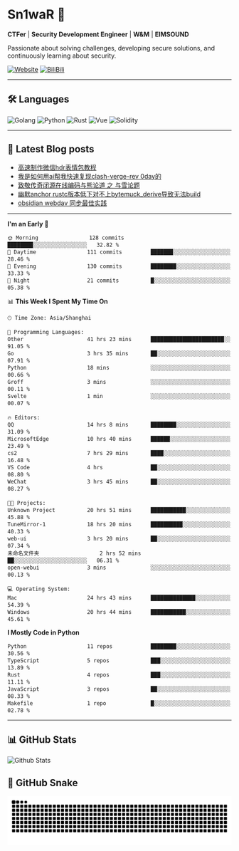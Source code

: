 # Sn1waR 👋

**CTFer** | **Security Development Engineer** | **W&M** | **EIMSOUND**

Passionate about solving challenges, developing secure solutions, and continuously learning about security.

[![Website](https://img.shields.io/website?url=https%3A%2F%2Fwww.snowywar.top)](https://www.snowywar.top) 
[![BiliBili](https://img.shields.io/badge/BiliBili-哔哩哔哩-00A1D6?style=flat&logo=bilibili&logoColor=white)](https://space.bilibili.com/8389161)  

---

## 🛠️ Languages
![Golang](https://img.shields.io/badge/-Golang-00ADD8?style=flat&logo=go&logoColor=white)
![Python](https://img.shields.io/badge/-Python-3776AB?style=flat&logo=python&logoColor=white)
![Rust](https://img.shields.io/badge/-Rust-000000?style=flat&logo=rust&logoColor=white)
![Vue](https://img.shields.io/badge/-Vue.js-4FC08D?style=flat&logo=vue.js&logoColor=white)
![Solidity](https://img.shields.io/badge/-Solidity-363636?style=flat&logo=solidity&logoColor=white)

---
## 📖 Latest Blog posts
<!-- BLOG-POST-LIST:START -->
- [高速制作微信hdr表情包教程](https://www.snowywar.top/4612.html)
- [我是如何用ai帮我快速复现clash-verge-rev 0day的](https://www.snowywar.top/4595.html)
- [致敬传奇闭源在线编码与熊论道 之 与雪论题](https://www.snowywar.top/4590.html)
- [幽默anchor rustc版本低下对不上bytemuck_derive导致无法build](https://www.snowywar.top/4587.html)
- [obsidian webdav 同步最佳实践](https://www.snowywar.top/4555.html)
<!-- BLOG-POST-LIST:END -->
---
<!--START_SECTION:waka-->
**I'm an Early 🐤** 

```text
🌞 Morning                128 commits         ████████░░░░░░░░░░░░░░░░░   32.82 % 
🌆 Daytime                111 commits         ███████░░░░░░░░░░░░░░░░░░   28.46 % 
🌃 Evening                130 commits         ████████░░░░░░░░░░░░░░░░░   33.33 % 
🌙 Night                  21 commits          █░░░░░░░░░░░░░░░░░░░░░░░░   05.38 % 
```


📊 **This Week I Spent My Time On** 

```text
🕑︎ Time Zone: Asia/Shanghai

💬 Programming Languages: 
Other                    41 hrs 23 mins      ███████████████████████░░   91.05 % 
Go                       3 hrs 35 mins       ██░░░░░░░░░░░░░░░░░░░░░░░   07.91 % 
Python                   18 mins             ░░░░░░░░░░░░░░░░░░░░░░░░░   00.66 % 
Groff                    3 mins              ░░░░░░░░░░░░░░░░░░░░░░░░░   00.11 % 
Svelte                   1 min               ░░░░░░░░░░░░░░░░░░░░░░░░░   00.07 % 

🔥 Editors: 
QQ                       14 hrs 8 mins       ████████░░░░░░░░░░░░░░░░░   31.09 % 
MicrosoftEdge            10 hrs 40 mins      ██████░░░░░░░░░░░░░░░░░░░   23.49 % 
cs2                      7 hrs 29 mins       ████░░░░░░░░░░░░░░░░░░░░░   16.48 % 
VS Code                  4 hrs               ██░░░░░░░░░░░░░░░░░░░░░░░   08.80 % 
WeChat                   3 hrs 45 mins       ██░░░░░░░░░░░░░░░░░░░░░░░   08.27 % 

🐱‍💻 Projects: 
Unknown Project          20 hrs 51 mins      ███████████░░░░░░░░░░░░░░   45.88 % 
TuneMirror-1             18 hrs 20 mins      ██████████░░░░░░░░░░░░░░░   40.33 % 
web-ui                   3 hrs 20 mins       ██░░░░░░░░░░░░░░░░░░░░░░░   07.34 % 
未命名文件夹                   2 hrs 52 mins       ██░░░░░░░░░░░░░░░░░░░░░░░   06.31 % 
open-webui               3 mins              ░░░░░░░░░░░░░░░░░░░░░░░░░   00.13 % 

💻 Operating System: 
Mac                      24 hrs 43 mins      ██████████████░░░░░░░░░░░   54.39 % 
Windows                  20 hrs 44 mins      ███████████░░░░░░░░░░░░░░   45.61 % 
```

**I Mostly Code in Python** 

```text
Python                   11 repos            ████████░░░░░░░░░░░░░░░░░   30.56 % 
TypeScript               5 repos             ███░░░░░░░░░░░░░░░░░░░░░░   13.89 % 
Rust                     4 repos             ███░░░░░░░░░░░░░░░░░░░░░░   11.11 % 
JavaScript               3 repos             ██░░░░░░░░░░░░░░░░░░░░░░░   08.33 % 
Makefile                 1 repo              █░░░░░░░░░░░░░░░░░░░░░░░░   02.78 % 
```




<!--END_SECTION:waka-->
---

## 📊 GitHub Stats
![Github Stats](https://github-readme-stats.vercel.app/api?username=jiayuqi7813&show_icons=true&theme=radical)

## 🐍 GitHub Snake
<picture>
  <source media="(prefers-color-scheme: dark)" srcset="https://raw.githubusercontent.com/jiayuqi7813/jiayuqi7813/output/github-contribution-grid-snake-dark.svg">
  <source media="(prefers-color-scheme: light)" srcset="https://raw.githubusercontent.com/jiayuqi7813/jiayuqi7813/output/github-contribution-grid-snake.svg">
  <img alt="github contribution grid snake animation" src="https://raw.githubusercontent.com/jiayuqi7813/jiayuqi7813/output/github-contribution-grid-snake.svg">
</picture>

